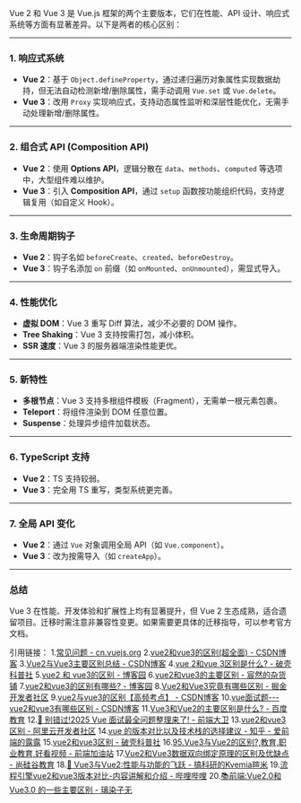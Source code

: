 Vue 2 和 Vue 3 是 Vue.js 框架的两个主要版本，它们在性能、API 设计、响应式系统等方面有显著差异。以下是两者的核心区别：

---

### **1. 响应式系统**
- **Vue 2**：基于 `Object.defineProperty`，通过递归遍历对象属性实现数据劫持，但无法自动检测新增/删除属性，需手动调用 `Vue.set` 或 `Vue.delete`。  
- **Vue 3**：改用 `Proxy` 实现响应式，支持动态属性监听和深层性能优化，无需手动处理新增/删除属性。

---

### **2. 组合式 API (Composition API)**
- **Vue 2**：使用 **Options API**，逻辑分散在 `data`、`methods`、`computed` 等选项中，大型组件难以维护。  
- **Vue 3**：引入 **Composition API**，通过 `setup` 函数按功能组织代码，支持逻辑复用（如自定义 Hook）。

---

### **3. 生命周期钩子**
- **Vue 2**：钩子名如 `beforeCreate`、`created`、`beforeDestroy`。  
- **Vue 3**：钩子名添加 `on` 前缀（如 `onMounted`、`onUnmounted`），需显式导入。

---

### **4. 性能优化**
- **虚拟 DOM**：Vue 3 重写 Diff 算法，减少不必要的 DOM 操作。  
- **Tree Shaking**：Vue 3 支持按需打包，减小体积。  
- **SSR 速度**：Vue 3 的服务器端渲染性能更优。

---

### **5. 新特性**
- **多根节点**：Vue 3 支持多根组件模板（Fragment），无需单一根元素包裹。  
- **Teleport**：将组件渲染到 DOM 任意位置。  
- **Suspense**：处理异步组件加载状态。

---

### **6. TypeScript 支持**
- **Vue 2**：TS 支持较弱。  
- **Vue 3**：完全用 TS 重写，类型系统更完善。

---

### **7. 全局 API 变化**
- **Vue 2**：通过 `Vue` 对象调用全局 API（如 `Vue.component`）。  
- **Vue 3**：改为按需导入（如 `createApp`）。

---

### **总结**
Vue 3 在性能、开发体验和扩展性上均有显著提升，但 Vue 2 生态成熟，适合遗留项目。迁移时需注意非兼容性变更。如果需要更具体的迁移指导，可以参考官方文档。

引用链接：
1.[常见问题  - cn.vuejs.org](https://cn.vuejs.org/about/faq)
2.[vue2和vue3的区别(超全面) - CSDN博客](https://blog.csdn.net/2301_79459824/article/details/147645669)
3.[Vue2与Vue3主要区别总结 - CSDN博客](https://blog.csdn.net/weixin_69877464/article/details/147488578)
4.[vue 2和vue 3区别是什么? - 破壳科普社](https://baijiahao.baidu.com/s?id=1827550756584284884&wfr=spider&for=pc)
5.[vue2 和 vue3的区别 - 博客园](https://www.cnblogs.com/Mvloveyouforever/p/18383776)
6.[vue2和vue3的主要区别 - 宸然的杂货铺](https://baijiahao.baidu.com/s?id=1825488758980188836&wfr=spider&for=pc)
7.[vue2和vue3的区别有哪些? - 博客园](https://www.cnblogs.com/lmj9911/p/17105191.html)
8.[Vue2和Vue3究竟有哪些区别  - 掘金开发者社区](https://juejin.cn/post/7476127574609248265)
9.[vue2与vue3的区别【高频考点】 - CSDN博客](https://blog.csdn.net/loverdany/article/details/147775119)
10.[vue面试题---vue2和vue3有哪些区别 - CSDN博客](https://blog.csdn.net/weixin_45351117/article/details/147601376)
11.[Vue3和Vue2的主要区别是什么? - 百度教育](https://easylearn.baidu.com/edu-page/tiangong/questiondetail?id=1833207074352386223&fr=search)
12.[🍇 别错过!2025 Vue 面试最全问题整理来了! - 前端大卫](http://zhuanlan.zhihu.com/p/1891092171622420607)
13.[vue2和vue3区别 - 阿里云开发者社区](https://developer.aliyun.com/article/1528556)
14.[vue 的版本对比以及技术栈的选择建议 - 知乎 - 爱前端的露露](http://zhuanlan.zhihu.com/p/1908124094160958888)
15.[vue2和vue3区别 - 破壳科普社](https://baijiahao.baidu.com/s?id=1823729427556920653&wfr=spider&for=pc)
16.[95.Vue3与Vue2的区别?,教育,职业教育,好看视频 - 前端加油站](https://haokan.baidu.com/v?pd=wisenatural&vid=1291330489095940874)
17.[Vue2和Vue3数据双向绑定原理的区别及优缺点 - 尚硅谷教育](https://baijiahao.baidu.com/s?id=1765485801229809242&wfr=spider&for=pc)
18.[🚀 Vue3与Vue2:性能与功能的飞跃 - 搞科研的Kvemia暄米](http://mbd.baidu.com/newspage/data/dtlandingsuper?nid=dt_3778037561329341445)
19.[流程引擎vue2和vue3版本对比-内容讲解和介绍 - 哔哩哔哩](http://www.bilibili.com/video/BV1fu4m1A7k2)
20.[📚前端:Vue2.0和Vue3.0 的一些主要区别 - 璃染子无](http://mbd.baidu.com/newspage/data/dtlandingsuper?nid=dt_5016110434883321624)
